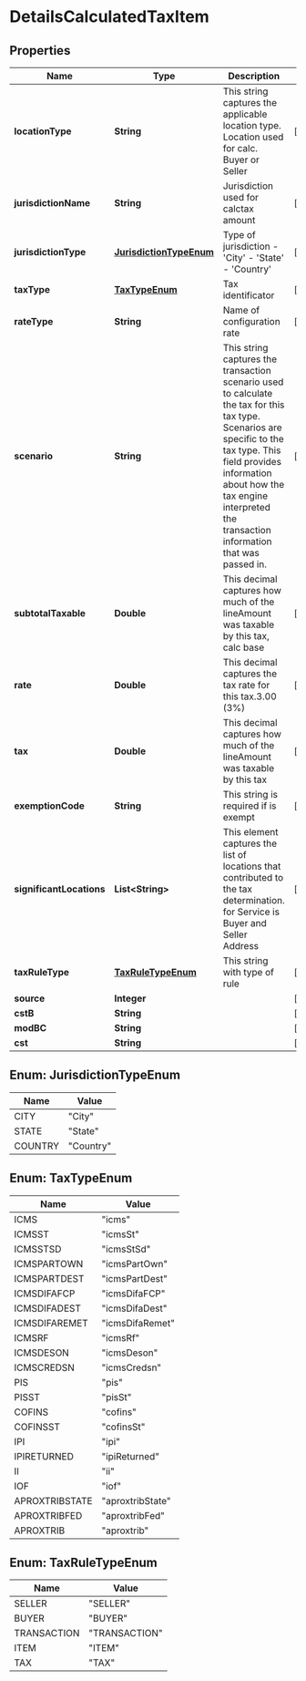 
# DetailsCalculatedTaxItem

## Properties
Name | Type | Description | Notes
------------ | ------------- | ------------- | -------------
**locationType** | **String** | This string captures the applicable location type. Location used for calc. Buyer or Seller |  [optional]
**jurisdictionName** | **String** | Jurisdiction used for calctax amount |  [optional]
**jurisdictionType** | [**JurisdictionTypeEnum**](#JurisdictionTypeEnum) | Type of jurisdiction - &#39;City&#39; - &#39;State&#39; - &#39;Country&#39;  |  [optional]
**taxType** | [**TaxTypeEnum**](#TaxTypeEnum) | Tax identificator |  [optional]
**rateType** | **String** | Name of configuration rate |  [optional]
**scenario** | **String** | This string captures the transaction scenario used to calculate the tax for this tax type. Scenarios are specific to the tax type. This field provides information about how the tax engine interpreted the transaction information that was passed in. |  [optional]
**subtotalTaxable** | **Double** | This decimal captures how much of the lineAmount was taxable by this tax, calc base |  [optional]
**rate** | **Double** | This decimal captures the tax rate for this tax.3.00 (3%) |  [optional]
**tax** | **Double** | This decimal captures how much of the lineAmount was taxable by this tax |  [optional]
**exemptionCode** | **String** | This string is required if is exempt |  [optional]
**significantLocations** | **List&lt;String&gt;** | This element captures the list of locations that contributed to the tax determination. for Service is Buyer and Seller Address |  [optional]
**taxRuleType** | [**TaxRuleTypeEnum**](#TaxRuleTypeEnum) | This string with type of rule |  [optional]
**source** | **Integer** |  |  [optional]
**cstB** | **String** |  |  [optional]
**modBC** | **String** |  |  [optional]
**cst** | **String** |  |  [optional]


<a name="JurisdictionTypeEnum"></a>
## Enum: JurisdictionTypeEnum
Name | Value
---- | -----
CITY | &quot;City&quot;
STATE | &quot;State&quot;
COUNTRY | &quot;Country&quot;


<a name="TaxTypeEnum"></a>
## Enum: TaxTypeEnum
Name | Value
---- | -----
ICMS | &quot;icms&quot;
ICMSST | &quot;icmsSt&quot;
ICMSSTSD | &quot;icmsStSd&quot;
ICMSPARTOWN | &quot;icmsPartOwn&quot;
ICMSPARTDEST | &quot;icmsPartDest&quot;
ICMSDIFAFCP | &quot;icmsDifaFCP&quot;
ICMSDIFADEST | &quot;icmsDifaDest&quot;
ICMSDIFAREMET | &quot;icmsDifaRemet&quot;
ICMSRF | &quot;icmsRf&quot;
ICMSDESON | &quot;icmsDeson&quot;
ICMSCREDSN | &quot;icmsCredsn&quot;
PIS | &quot;pis&quot;
PISST | &quot;pisSt&quot;
COFINS | &quot;cofins&quot;
COFINSST | &quot;cofinsSt&quot;
IPI | &quot;ipi&quot;
IPIRETURNED | &quot;ipiReturned&quot;
II | &quot;ii&quot;
IOF | &quot;iof&quot;
APROXTRIBSTATE | &quot;aproxtribState&quot;
APROXTRIBFED | &quot;aproxtribFed&quot;
APROXTRIB | &quot;aproxtrib&quot;


<a name="TaxRuleTypeEnum"></a>
## Enum: TaxRuleTypeEnum
Name | Value
---- | -----
SELLER | &quot;SELLER&quot;
BUYER | &quot;BUYER&quot;
TRANSACTION | &quot;TRANSACTION&quot;
ITEM | &quot;ITEM&quot;
TAX | &quot;TAX&quot;



